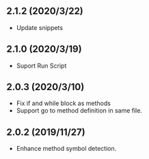 ## 2.1.2 (2020/3/22)
- Update snippets

## 2.1.0 (2020/3/19)
- Suport Run Script

## 2.0.3 (2020/3/10)
- Fix if and while block as methods
- Support go to method definition in same file.

## 2.0.2 (2019/11/27)
- Enhance method symbol detection.
